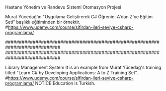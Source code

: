 Hastane Yönetim ve Randevu Sistemi Otomasyon Projesi 

Murat Yücedağ'ın "Uygulama Geliştirerek C# Öğrenin: A'dan Z'ye Eğitim Seti" başlıklı eğitiminden bir örnektir. #https://www.udemy.com/course/sifirdan-ileri-seviye-csharp-programlama/


############################################################################ ############################################################################

Library Management System
It is an example from Murat Yücedağ's training titled "Learn C# by Developing Applications: A to Z Training Set". #https://www.udemy.com/course/sifirdan-ileri-seviye-csharp-programlama/ NOTICE:Education is Turkish.
